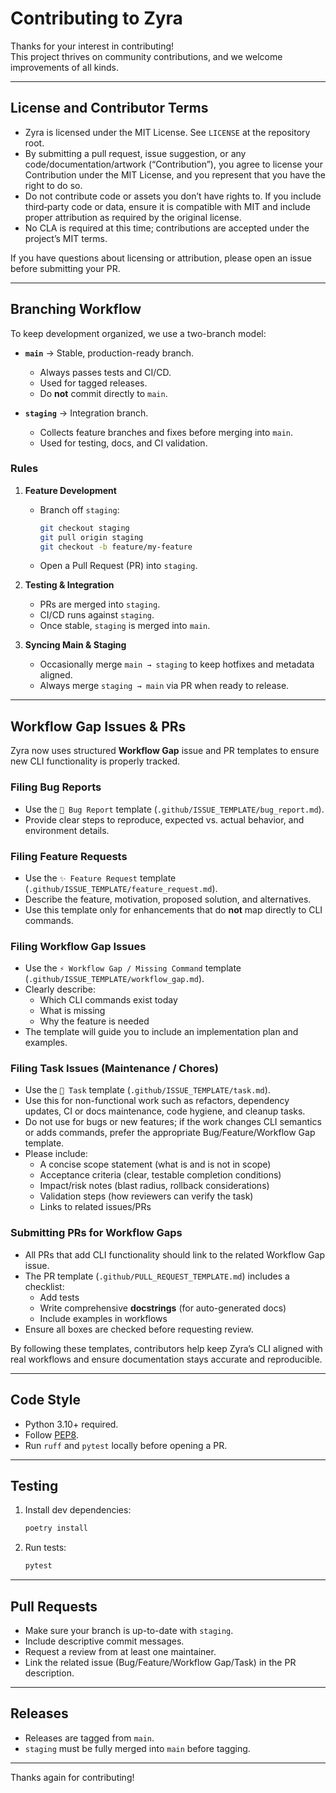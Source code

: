 # Contributing to Zyra

Thanks for your interest in contributing!  
This project thrives on community contributions, and we welcome improvements of all kinds.

---

## License and Contributor Terms

- Zyra is licensed under the MIT License. See `LICENSE` at the repository root.
- By submitting a pull request, issue suggestion, or any code/documentation/artwork (“Contribution”),
  you agree to license your Contribution under the MIT License, and you represent that you have the
  right to do so.
- Do not contribute code or assets you don’t have rights to. If you include third‑party code or data,
  ensure it is compatible with MIT and include proper attribution as required by the original license.
- No CLA is required at this time; contributions are accepted under the project’s MIT terms.

If you have questions about licensing or attribution, please open an issue before submitting your PR.

---

## Branching Workflow

To keep development organized, we use a two-branch model:

- **`main`** → Stable, production-ready branch.  
  - Always passes tests and CI/CD.  
  - Used for tagged releases.  
  - Do **not** commit directly to `main`.

- **`staging`** → Integration branch.  
  - Collects feature branches and fixes before merging into `main`.  
  - Used for testing, docs, and CI validation.  

### Rules
1. **Feature Development**
   - Branch off `staging`:  
     ```bash
     git checkout staging
     git pull origin staging
     git checkout -b feature/my-feature
     ```
   - Open a Pull Request (PR) into `staging`.

2. **Testing & Integration**
   - PRs are merged into `staging`.  
   - CI/CD runs against `staging`.  
   - Once stable, `staging` is merged into `main`.  

3. **Syncing Main & Staging**
   - Occasionally merge `main → staging` to keep hotfixes and metadata aligned.  
   - Always merge `staging → main` via PR when ready to release.

---

## Workflow Gap Issues & PRs

Zyra now uses structured **Workflow Gap** issue and PR templates to ensure new CLI functionality is properly tracked.

### Filing Bug Reports
- Use the `🐞 Bug Report` template (`.github/ISSUE_TEMPLATE/bug_report.md`).
- Provide clear steps to reproduce, expected vs. actual behavior, and environment details.

### Filing Feature Requests
- Use the `✨ Feature Request` template (`.github/ISSUE_TEMPLATE/feature_request.md`).
- Describe the feature, motivation, proposed solution, and alternatives.
- Use this template only for enhancements that do **not** map directly to CLI commands.


### Filing Workflow Gap Issues
- Use the `⚡ Workflow Gap / Missing Command` template (`.github/ISSUE_TEMPLATE/workflow_gap.md`).
- Clearly describe:
  - Which CLI commands exist today
  - What is missing
  - Why the feature is needed
- The template will guide you to include an implementation plan and examples.

### Filing Task Issues (Maintenance / Chores)
- Use the `🧹 Task` template (`.github/ISSUE_TEMPLATE/task.md`).
- Use this for non-functional work such as refactors, dependency updates, CI or docs maintenance, code hygiene, and cleanup tasks.
- Do not use for bugs or new features; if the work changes CLI semantics or adds commands, prefer the appropriate Bug/Feature/Workflow Gap template.
- Please include:
  - A concise scope statement (what is and is not in scope)
  - Acceptance criteria (clear, testable completion conditions)
  - Impact/risk notes (blast radius, rollback considerations)
  - Validation steps (how reviewers can verify the task)
  - Links to related issues/PRs

### Submitting PRs for Workflow Gaps
- All PRs that add CLI functionality should link to the related Workflow Gap issue.
- The PR template (`.github/PULL_REQUEST_TEMPLATE.md`) includes a checklist:
  - Add tests
  - Write comprehensive **docstrings** (for auto-generated docs)
  - Include examples in workflows
- Ensure all boxes are checked before requesting review.

By following these templates, contributors help keep Zyra’s CLI aligned with real workflows and ensure documentation stays accurate and reproducible.

---

## Code Style

- Python 3.10+ required.  
- Follow [PEP8](https://peps.python.org/pep-0008/).  
- Run `ruff` and `pytest` locally before opening a PR.

---

## Testing

1. Install dev dependencies:
   ```bash
   poetry install
   ```
2. Run tests:
   ```bash
   pytest
   ```

---

## Pull Requests

- Make sure your branch is up-to-date with `staging`.  
- Include descriptive commit messages.  
- Request a review from at least one maintainer.  
 - Link the related issue (Bug/Feature/Workflow Gap/Task) in the PR description.  

---

## Releases

- Releases are tagged from `main`.  
- `staging` must be fully merged into `main` before tagging.

---

Thanks again for contributing!
